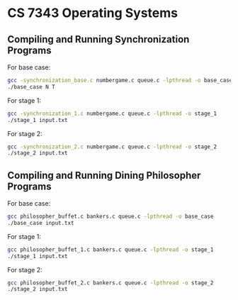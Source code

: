# CS 7343 Operating Systems

## Compiling and Running Synchronization Programs

For base case:

```bash
gcc -synchronization_base.c numbergame.c queue.c -lpthread -o base_case
./base_case N T
```

For stage 1:

```bash
gcc -synchronization_1.c numbergame.c queue.c -lpthread -o stage_1
./stage_1 input.txt
```

For stage 2:

```bash
gcc -synchronization_2.c numbergame.c queue.c -lpthread -o stage_2
./stage_2 input.txt
```

## Compiling and Running Dining Philosopher Programs

For base case:

```bash
gcc philosopher_buffet.c bankers.c queue.c -lpthread -o base_case
./base_case input.txt
```

For stage 1:

```bash
gcc philosopher_buffet_1.c bankers.c queue.c -lpthread -o stage_1
./stage_1 input.txt
```

For stage 2:

```bash
gcc philosopher_buffet_2.c bankers.c queue.c -lpthread -o stage_2
./stage_2 input.txt
```